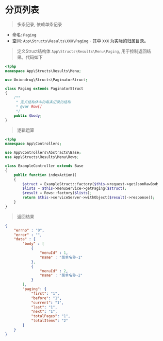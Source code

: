 # 分页列表

> 多条记录, 依赖单条记录

* 命名: `Paging`
* 空间: `App\Structs\Results\XXX\Paging` - 其中 `XXX` 为实际的归属目录。


> 定义Struct结构体 `App\Structs\Results\Menu\Paging`, 用于控制返回结果。代码如下

```php
<?php
namespace App\Structs\Results\Menu;

use Uniondrug\Structs\PaginatorStruct;

class Paging extends PaginatorStruct
{
    /**
     * 定义结构体中的每条记录的结构
     * @var Row[] 
     */
    public $body;
}
```

> 逻辑运算

```php
<?php
namespace App\Controllers;

use App\Controllers\Abstracts\Base;
use App\Structs\Results\Menu\Rows;

class ExampleController extends Base
{
    public function indexAction()
    {
        $struct = ExampleStruct::factory($this->request->getJsonRawBody());
        $lists = $this->menuService->getPaging($struct);
        $result = Rows::factory($lists);
        return $this->serviceServer->withObject($result)->response();
    }
}
```

> 返回结果

```json
{
    "errno" : "0", 
    "error" : "", 
    "data" : {
        "body" : [
            {
                "menuId" : 1,
                "name" : "菜单名称-1"
            },
            {
                "menuId" : 2,
                "name" : "菜单名称-2"
            }
        ], 
        "paging": {
            "first": "1",
            "before": "1",
            "current": "1",
            "last": "1",
            "next": "1",
            "totalPages": "1",
            "totalItems": "2"
        }
    }
}
```